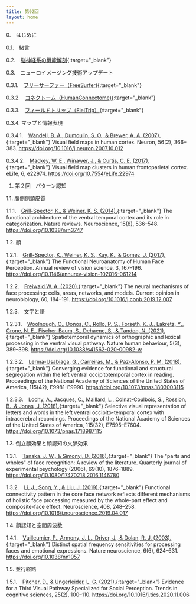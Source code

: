 ```yaml
---
title: 第02回
layout: home
---
```

0.　はじめに

0.1.　緒言

0.2.　[脳神経系の機能解剖](https://www.youtube.com/watch?v=UK8rhGFJ-2c){:target="_blank"}

0.3.　ニューロイメージング技術アップデート

0.3.1.　[フリーサーファー（FreeSurfer)](https://surfer.nmr.mgh.harvard.edu/){:target="_blank"}

0.3.2.　[コネクトーム（HumanConnectome)](https://www.humanconnectome.org/){:target="_blank"}

0.3.3.　[フィールドトリップ（FielTrip）](https://www.fieldtriptoolbox.org/){:target="_blank"}


0.3.4.    マップと情報表現

0.3.4.1.　[Wandell, B. A., Dumoulin, S. O., & Brewer, A. A. (2007).](https://pubmed.ncbi.nlm.nih.gov/17964252/){:target="_blank"} Visual field maps in human cortex. Neuron, 56(2), 366–383. https://doi.org/10.1016/j.neuron.2007.10.012

0.3.4.2.　[Mackey, W. E., Winawer, J., & Curtis, C. E. (2017).](https://pubmed.ncbi.nlm.nih.gov/28628004/){:target="_blank"} Visual field map clusters in human frontoparietal cortex. eLife, 6, e22974. https://doi.org/10.7554/eLife.22974


1.    第２回　パターン認知　


1.1.    腹側側頭皮質

1.1.1.　[Grill-Spector, K., & Weiner, K. S. (2014).](https://pubmed.ncbi.nlm.nih.gov/24962370/){:target="_blank"} The functional architecture of the ventral temporal cortex and its role in categorization. Nature reviews. Neuroscience, 15(8), 536–548. https://doi.org/10.1038/nrn3747

1.2.    顔


1.2.1.　[Grill-Spector, K., Weiner, K. S., Kay, K., & Gomez, J. (2017).](https://pubmed.ncbi.nlm.nih.gov/28715955/){:target="_blank"} The Functional Neuroanatomy of Human Face Perception. Annual review of vision science, 3, 167–196. https://doi.org/10.1146/annurev-vision-102016-061214

1.2.2.　[Freiwald W. A. (2020).](https://pubmed.ncbi.nlm.nih.gov/31958622/){:target="_blank"} The neural mechanisms of face processing: cells, areas, networks, and models. Current opinion in neurobiology, 60, 184–191. https://doi.org/10.1016/j.conb.2019.12.007


1.2.3.　文字と語

1.2.3.1.　[Woolnough, O., Donos, C., Rollo, P. S., Forseth, K. J., Lakretz, Y., Crone, N. E., Fischer-Baum, S., Dehaene, S., & Tandon, N. (2021).](https://pubmed.ncbi.nlm.nih.gov/33257877/){:target="_blank"} Spatiotemporal dynamics of orthographic and lexical processing in the ventral visual pathway. Nature human behaviour, 5(3), 389–398. https://doi.org/10.1038/s41562-020-00982-w

1.2.3.2.　[Lerma-Usabiaga, G., Carreiras, M., & Paz-Alonso, P. M. (2018).](https://pubmed.ncbi.nlm.nih.gov/30224475/){:target="_blank"} Converging evidence for functional and structural segregation within the left ventral occipitotemporal cortex in reading. Proceedings of the National Academy of Sciences of the United States of America, 115(42), E9981–E9990. https://doi.org/10.1073/pnas.1803003115

1.2.3.3.　[Lochy, A., Jacques, C., Maillard, L., Colnat-Coulbois, S., Rossion, B., & Jonas, J. (2018).](https://pubmed.ncbi.nlm.nih.gov/30038000/){:target="_blank"} Selective visual representation of letters and words in the left ventral occipito-temporal cortex with intracerebral recordings. Proceedings of the National Academy of Sciences of the United States of America, 115(32), E7595–E7604. https://doi.org/10.1073/pnas.1718987115


1.3.    倒立顔効果と顔認知の文脈効果

1.3.1.　[Tanaka, J. W., & Simonyi, D. (2016).](https://pubmed.ncbi.nlm.nih.gov/26886495/){:target="_blank"} The "parts and wholes" of face recognition: A review of the literature. Quarterly journal of experimental psychology (2006), 69(10), 1876–1889. https://doi.org/10.1080/17470218.2016.1146780

1.3.2.　[Li, J., Song, Y., & Liu, J. (2019).](https://pubmed.ncbi.nlm.nih.gov/30999034/){:target="_blank"} Functional connectivity pattern in the core face network reflects different mechanisms of holistic face processing measured by the whole-part effect and composite-face effect. Neuroscience, 408, 248–258. https://doi.org/10.1016/j.neuroscience.2019.04.017


1.4.    顔認知と空間周波数

1.4.1.　[Vuilleumier, P., Armony, J. L., Driver, J., & Dolan, R. J. (2003).](https://pubmed.ncbi.nlm.nih.gov/12740580/){:target="_blank"} Distinct spatial frequency sensitivities for processing faces and emotional expressions. Nature neuroscience, 6(6), 624–631. https://doi.org/10.1038/nn1057


1.5.    並行経路

1.5.1.　[Pitcher, D., & Ungerleider, L. G. (2021).](https://pubmed.ncbi.nlm.nih.gov/33334693/){:target="_blank"} Evidence for a Third Visual Pathway Specialized for Social Perception. Trends in cognitive sciences, 25(2), 100–110. https://doi.org/10.1016/j.tics.2020.11.006
